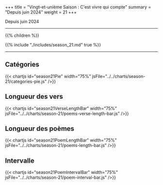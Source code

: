 +++
title = "Vingt-et-unième Saison : C'est vivre qui compte"
summary = "Depuis juin 2024"
weight = 21
+++

Depuis juin 2024

---
{{% children  %}}

{{% include "./includes/season_21.md" true %}}

---
## Catégories
{{< chartjs id="season21Pie" width="75%" jsFile="../../charts/season-21/categories-pie.js" />}}
## Longueur des vers
{{< chartjs id="season21VerseLengthBar" width="75%" jsFile="../../charts/season-21/poems-verse-length-bar.js" />}}
## Longueur des poèmes
{{< chartjs id="season21PoemLengthBar" width="75%" jsFile="../../charts/season-21/poems-length-bar.js" />}}
## Intervalle
{{< chartjs id="season21PoemIntervalBar" width="75%" jsFile="../../charts/season-21/poem-interval-bar.js" />}}
